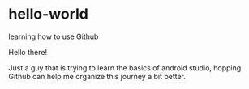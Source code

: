 # hello-world
learning how to use Github


Hello there!

Just a guy that is trying to learn the basics of android studio, hopping Github can help me organize this journey a bit better.
